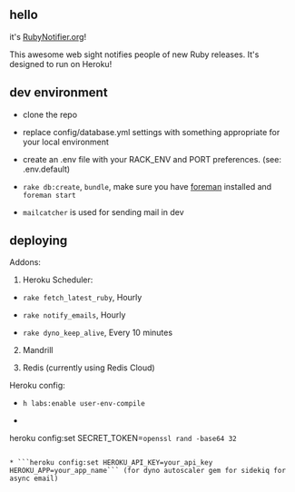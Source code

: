 ## hello

it's [RubyNotifier.org](http://www.rubynotifier.org/)!

This awesome web sight notifies people of new Ruby releases. It's designed to run on Heroku!


## dev environment

* clone the repo

* replace config/database.yml settings with something appropriate for your local environment

* create an .env file with your RACK_ENV and PORT preferences. (see: .env.default)

* ```rake db:create```, ```bundle```, make sure you have [foreman](https://github.com/ddollar/foreman) installed and ```foreman start```

* ```mailcatcher``` is used for sending mail in dev


## deploying

Addons:

1. Heroku Scheduler:

* ```rake fetch_latest_ruby```, Hourly

* ```rake notify_emails```, Hourly

* ```rake dyno_keep_alive```, Every 10 minutes

2. Mandrill

3. Redis (currently using Redis Cloud)

Heroku config:

* ```h labs:enable user-env-compile```

* ```
heroku config:set SECRET_TOKEN=`openssl rand -base64 32`
```

* ```heroku config:set HEROKU_API_KEY=your_api_key HEROKU_APP=your_app_name``` (for dyno autoscaler gem for sidekiq for async email)